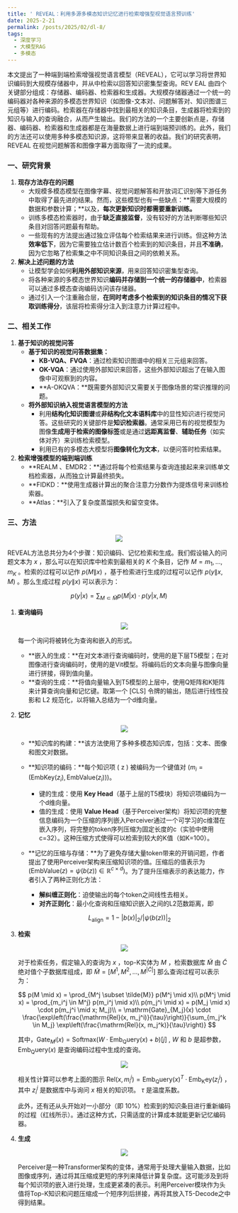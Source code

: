 ```yaml
---
title: ' REVEAL：利用多源多模态知识记忆进行检索增强型视觉语言预训练'
date: 2025-2-21
permalink: /posts/2025/02/dl-8/
tags:
  - 深度学习
  - 大模型RAG
  - 多模态
---
```

本文提出了一种端到端检索增强视觉语言模型（REVEAL），它可以学习将世界知识编码到大规模存储器中，并从中检索以回答知识密集型查询。REV EAL 由四个关键部分组成：存储器、编码器、检索器和生成器。大规模存储器通过一个统一的编码器对各种来源的多模态世界知识（如图像-文本对、问题解答对、知识图谱三元组等）进行编码。检索器在存储器中找到最相关的知识条目，生成器将检索到的知识与输入的查询融合，从而产生输出。我们的方法的一个主要创新点是，存储器、编码器、检索器和生成器都是在海量数据上进行端到端预训练的。此外，我们的方法还可以使用多种多模态知识源，这将带来显著的收益。我们的研究表明，REVEAL 在视觉问题解答和图像字幕方面取得了一流的成果。

### 一、研究背景 ###

1. **现存方法存在的问题**
   - 大规模多模态模型在图像字幕、视觉问题解答和开放词汇识别等下游任务中取得了最先进的结果。然而，这些模型也有一些缺点：**需要大规模的数据和参数计算；**以及，**每次更新知识时都需要重新训练。**
   - 训练多模态检索器时，由于**缺乏直接监督**，没有较好的方法判断哪些知识条目对回答问题最有帮助。
   - 一些现有的方法提出通过独立评估每个检索结果来进行训练。但这种方法**效率低下**，因为它需要独立估计数百个检索到的知识条目，并且**不准确**，因为它忽略了检索集之中不同知识条目之间的依赖关系。
2. **解决上述问题的方法**
   - 让模型学会如何**利用外部知识来源**，用来回答知识密集型查询。
   - 将各种来源的多模态世界知识**编码并存储到一个统一的存储器中**，检索器可以通过多模态查询编码访问该存储器。
   - 通过引入一个注重融合层，**在同时考虑多个检索到的知识条目的情况下获取训练得分**，该层将检索得分注入到注意力计算过程中。

### 二、相关工作 ###

1. **基于知识的视觉问答**
   - **基于知识的视觉问答数据集：**
     - **KB-VQA、FVQA**：通过检索知识图谱中的相关三元组来回答。
     - **OK-VQA**：通过使用外部知识来回答，这些外部知识超出了在输入图像中可观察到的内容。
     - **A-OKQVA：**既需要外部知识又需要关于图像场景的常识推理的问题。
   - **将外部知识纳入视觉语言模型的方法**
     - 利用**结构化知识图谱**或**非结构化文本语料库**中的显性知识进行视觉问答。这些研究的关键部件是**知识检索器**。通常采用已有的视觉模型为图像**生成用于检索的图像标签**或是通过**远距离监督**、**辅助任务**（如实体对齐）来训练检索模型。
     - 利用已有的多模态大模型将**图像转化为文本**，以便问答时检索结果。
2. **检索增强模型的端到端训练**
   - **REALM 、EMDR2：**通过将每个检索结果与查询连接起来来训练单文档检索器，从而独立计算最终损失。
   - **FIDKD：**使用生成器计算出的聚合注意力分数作为提炼信号来训练检索器。
   - **Atlas：**引入了复杂度蒸馏损失和留空变体。

### 三、方法 ###
<div align=center><img src="https://sheehan-fang.github.io/images/picture/PEVEAL/5.png"/></div>


REVEAL方法总共分为4个步骤：知识编码、记忆检索和生成。我们假设输入的问题文本为 $x$ ，那么可以在知识库中检索到最相关的 $K$ 个条目，记作 $M={m_1, … ,m_K}$ 。检索的过程可以记作 $p(M\|x)$ ，基于检索进行生成的过程可以记作 $p(y\|x,M)$ 。那么生成过程 $p(y\|x)$ 可以表示为：

$$
p(y|x) = \sum_{M \subset \tilde{M}} p(M | x) \cdot p(y | x, M)
$$

1. **查询编码**

   <div align=center><img src="https://sheehan-fang.github.io/images/picture/PEVEAL/1.png"/></div>


   每一个询问将被转化为查询和嵌入的形式。

   - **嵌入的生成：**在对文本进行查询编码时，使用的是下层T5模型；在对图像进行查询编码时，使用的是Vit模型。将编码后的文本向量与图像向量进行拼接，得到值向量。
   - **查询的生成：**将值向量输入到T5模型的上层中，使用Q矩阵和K矩阵来计算查询向量和记忆键。取第一个 [CLS] 令牌的输出，随后进行线性投影和 L2 规范化，以将输入总结为一个d维向量。

2. **记忆**

   <div align=center><img src="https://sheehan-fang.github.io/images/picture/PEVEAL/2.png"/></div>


   - **知识库的构建：**该方法使用了多种多模态知识库，包括：文本、图像和图文对数据。
   - **知识项的编码：**每个知识项 ( z ) 被编码为一个键值对 $( m_i = (\text{EmbKey}(z_i), \text{EmbValue}(z_i)) )$。
     - 键的生成：使用 **Key Head**（基于上层的T5模块）将知识项编码为一个d维向量。
     - 值的生成：使用 **Value Head**（基于Perceiver架构）将知识项的完整信息编码为一个压缩的序列嵌入Perceiver通过一个可学习的c维潜在嵌入序列，将完整的token序列压缩为固定长度的c（实验中使用c=32）。这种压缩方式使得可以检索到较大的K值（如K=100）。
   - **记忆的压缩与存储：**为了避免存储大量token带来的开销问题，作者提出了使用Perceiver架构来压缩知识项的值。压缩后的值表示为 $( \text{EmbValue}(z) = \psi(b(z)) \in \mathbb{R}^{c \times d} )$。为了提升压缩表示的表达能力，作者引入了两种正则化方法：
     - **解纠缠正则化**：迫使输出的每个token之间线性去相关。
     - **对齐正则化**：最小化查询和压缩知识嵌入之间的L2范数距离，即 

     $$
     L_{\text{align}} = 1-{|b(x)|_2}/{|\psi(b(z))|_2}
     $$ 

   

3. **检索**

   <div align=center><img src="https://sheehan-fang.github.io/images/picture/PEVEAL/3.png"/></div>

   对于检索任务，假定输入的查询为 $x$ ，top-K实体为 $M$ ，检索数据库 $\tilde{M}$ 由 $\tilde{C}$ 绝对值个子数据库组成，即 $\tilde{M} = [M^1,M^2,...,M^{|\tilde{C}|}]$ 那么查询过程可以表示为：

   $$
   p(M \mid x) = \prod_{M^j \subset \tilde{M}} p(M^j \mid x)\\
   p(M^j \mid x) = \prod_{m_i^j \in M^j} p(m_i^j \mid x)\\
   p(m_j^i \mid x) = p(M_j \mid x) \cdot p(m_j^i \mid x; M_j)\\
   = \mathrm{Gate}_{M_j}(x) \cdot \frac{\exp\left(\frac{\mathrm{Rel}(x, m_j^i)}{\tau}\right)}{\sum_{m_j^k \in M_j} \exp\left(\frac{\mathrm{Rel}(x, m_j^k)}{\tau}\right)}
   $$

   其中，$\mathrm{Gate}_{M^j}(x) = \mathrm{Softmax}\Big(W \cdot \mathrm{Emb_Query}(x) + b\Big)[j]$ , $W$ 和 $b$ 是超参数， $\mathrm{Emb_Query}(x)$ 是查询编码过程中生成的查询。

   <div align=center><img src="https://sheehan-fang.github.io/images/picture/PEVEAL/6.png"/></div>


   相关性计算可以参考上面的图示 $\mathrm{R el}(x, m_i^j)=\mathrm{Emb_Query}(x)^T·\mathrm{Emb_Key}(z_i^j)$ ，其中 $z_i^j$ 是数据库中与询问 $x$ 相关的知识项。 $\tau$ 是温度系数。

   此外，还有还从头开始对一小部分（即 10%）检索到的知识条目进行重新编码的过程（红线所示）。通过这种方式，只需适度的计算成本就能更新记忆编码器。

4. **生成**

   <div align=center><img src="https://sheehan-fang.github.io/images/picture/PEVEAL/4.png"/></div>


   Perceiver是一种Transformer架构的变体，通常用于处理大量输入数据，比如图像或序列，通过将其压缩成更短的序列来降低计算复杂度。这可能涉及到将每个知识项的嵌入进行处理，生成更紧凑的表示。利用Perceiver模块作为头值将Top-K知识和问题压缩成一个短序列后拼接，再将其放入T5-Decode之中得到结果。
